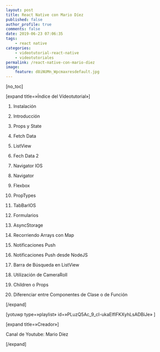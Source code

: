 ```yaml
---
layout: post
title: React Native con Mario Díez
published: false
author_profile: true
comments: false
date: 2019-06-23 07:06:35
tags:
    - react native
categories:
    - videotutorial-react-native
    - videotutoriales
permalink: /react-native-con-mario-diez
image:
    feature: d8iNUMn_Wpcmaxresdefault.jpg
---
```

[no_toc]
  
[expand title=&#187;Índice del Vídeotutorial&#187;]
  
1. Instalación
  
2. Introducción
  
3. Props y State
  
4. Fetch Data
  
5. ListView
  
6. Fech Data 2
  
7. Navigator IOS
  
8. Navigator
  
9. Flexbox
  
10. PropTypes
  
11. TabBarIOS
  
12. Formularios
  
13. AsyncStorage
  
14. Recorriendo Arrays con Map
  
15. Notificaciones Push
  
16. Notificaciones Push desde NodeJS
  
17. Barra de Búsqueda en ListView
  
18. Utilización de CameraRoll
  
19. Children o Props
  
20. Diferenciar entre Componentes de Clase o de Función
  
[/expand]

[yotuwp type=&#187;playlist&#187; id=&#187;PLuzQ5Ac\_9\_cI-ukaElfIFKXyhLsADBiJe&#187; ]

[expand title=&#187;Creador&#187;]
  
Canal de Youtube: Mario Díez
  
[/expand]